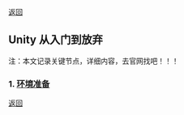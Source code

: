 [返回](../../README.md)

## Unity 从入门到放弃

注：本文记录关键节点，详细内容，去官网找吧！！！

### 1. [环境准备](./environment.md)

[返回](../../README.md)
